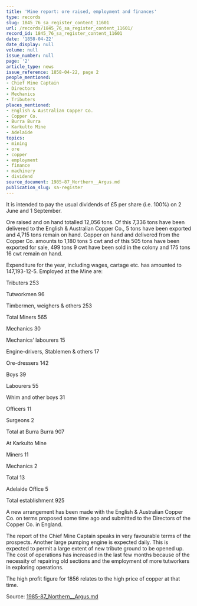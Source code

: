 ```yaml
---
title: 'Mine report: ore raised, employment and finances'
type: records
slug: 1845_76_sa_register_content_11601
url: /records/1845_76_sa_register_content_11601/
record_id: 1845_76_sa_register_content_11601
date: '1858-04-22'
date_display: null
volume: null
issue_number: null
page: '2'
article_type: news
issue_reference: 1858-04-22, page 2
people_mentioned:
- Chief Mine Captain
- Directors
- Mechanics
- Tributers
places_mentioned:
- English & Australian Copper Co.
- Copper Co.
- Burra Burra
- Karkulto Mine
- Adelaide
topics:
- mining
- ore
- copper
- employment
- finance
- machinery
- dividend
source_document: 1985-87_Northern__Argus.md
publication_slug: sa-register
---
```


It is intended to pay the usual dividends of £5 per share (i.e. 100%) on 2 June and 1 September.

Ore raised and on hand totalled 12,056 tons.  Of this 7,336 tons have been delivered to the English & Australian Copper Co., 5 tons have been exported and 4,715 tons remain on hand.  Copper on hand and delivered from the Copper Co. amounts to 1,180 tons 5 cwt and of this 505 tons have been exported for sale, 499 tons 9 cwt have been sold in the colony and 175 tons 16 cwt remain on hand.

Expenditure for the year, including wages, cartage etc. has amounted to 147,193-12-5.  Employed at the Mine are:

Tributers	253

Tutworkmen	96

Timbermen, weighers & others	253

Total Miners	565

Mechanics	30

Mechanics’ labourers	15

Engine-drivers, Stablemen & others	17

Ore-dressers	142

Boys	39

Labourers	55

Whim and other boys	31

Officers	11

Surgeons	     2

Total at Burra Burra	907

At Karkulto Mine

Miners	11

Mechanics	  2

Total	13

Adelaide Office	5

Total establishment	925

A new arrangement has been made with the English & Australian Copper Co. on terms proposed some time ago and submitted to the Directors of the Copper Co. in England.

The report of the Chief Mine Captain speaks in very favourable terms of the prospects.  Another large pumping engine is expected daily.  This is expected to permit a large extent of new tribute ground to be opened up.  The cost of operations has increased in the last few months because of the necessity of repairing old sections and the employment of more tutworkers in exploring operations.

The high profit figure for 1856 relates to the high price of copper at that time.

Source: [1985-87_Northern__Argus.md](/downloads/markdown/1985-87_Northern__Argus.md)

